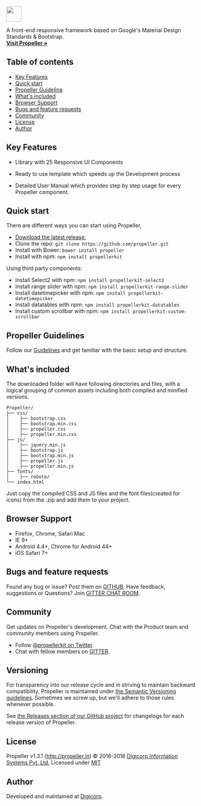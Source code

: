 <br>
<p align="left">
  <a href="http://propeller.in/">
    <img height="40" src="https://demophp.digi-corp.com/CreativeZone/Websites/Propeller/HTML/assets/images/propeller-logo.png" />
  </a>
  <p align="left">
    A front-end responsive framework 
    based on Google's Material Design Standards & Bootstrap.  
    <br>
    <a href="http://propeller.in/"><strong>Visit Propeller &raquo;</strong></a>
  </p>
</p>

## Table of contents

- [Key Features](#key-features)
- [Quick start](#quick-start)
- [Propeller Guideline](#propeller-guideline)
- [What's included](#whats-included)
- [Browser Support](#browser-support)
- [Bugs and feature requests](#bugs-and-feature-requests)
- [Community](#community)
- [License](#license)
- [Author](#author)


## Key Features

- Library with 25 Responsive UI Components

- Ready to use template which speeds up the Development process 

- Detailed User Manual which provides step by step usage for every Propeller component.


## Quick start

There are different ways you can start using Propeller,

- [Download the latest release.](https://github.com/digicorp/propeller/archive/v1.3.1.zip)
- Clone the repo: `git clone https://github.com/propeller.git`
- Install with Bower: `bower install propeller`
- Install with npm: `npm install propellerkit`

Using third party components:

- Install Select2 with npm: `npm install propellerkit-select2`
- Install range slider with npm: `npm install propellerkit-range-slider`
- Install datetimepicker with npm: `npm install propellerkit-datetimepicker`
- Install datatables with npm: `npm install propellerkit-datatables`
- Install custom scrollbar with npm: `npm install propellerkit-custom-scrollbar`


## Propeller Guidelines

Follow our [Guidelines](http://propeller.in/docs/index.php) and get familiar with the basic setup and structure.


## What's included

 The downloaded folder will have following directories and files, with a logical grouping of common assets including both compiled and minified versions.

```
Propeller/
├── css/
│    ├── bootstrap.css
│    ├── bootstrap.min.css
│    ├── propeller.css
│    ├── propeller.min.css
├── js/
│    ├── jquery.min.js
│    ├── bootstrap.js
│    ├── bootstrap.min.js
│    ├── propeller.js
│    ├── propeller.min.js
├── fonts/
│    ├── roboto/
└── index.html
```

Just copy the compiled CSS and JS files and the font files(created for icons) from the .zip and add them to your project.


## Browser Support

- Firefox, Chrome, Safari Mac
- IE 9+
- Android 4.4+, Chrome for Android 44+
- iOS Safari 7+


## Bugs and feature requests

Found any bug or issue? Post them on [GITHUB](https://github.com/digicorp/propeller/issues).
Have feedback, suggestions or Questions? Join [GITTER CHAT ROOM](https://gitter.im/Propeller-Material-Design-Bootstrap-Framework/Support).


## Community

Get updates on Propeller's development. Chat with the Product team and community members using Propeller.

- Follow [@propellerkit on Twitter](https://twitter.com/PropellerKit).
- Chat with fellow members on [GITTER](https://gitter.im/Propeller-Material-Design-Bootstrap-Framework/Support).


## Versioning

For transparency into our release cycle and in striving to maintain backward compatibility, Propeller is maintained under [the Semantic Versioning guidelines](http://semver.org/). Sometimes we screw up, but we'll adhere to those rules whenever possible.

See [the Releases section of our GitHub project](https://github.com/digicorp/propeller/releases) for changelogs for each release version of Propeller.


## License

Propeller v1.3.1 (http://propeller.in)
© 2016-2018 [Digicorp Information Systems Pvt. Ltd.](https://www.digi-corp.com/)
Licensed under [MIT](https://github.com/digicorp/propeller/blob/master/LICENSE)


## Author

Developed and maintained at [Digicorp](https://www.digi-corp.com/).
